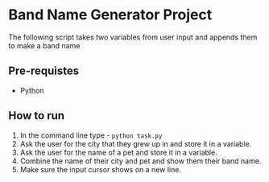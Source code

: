 # Band Name Generator Project

The following script takes two variables from user input and appends them to make a band name

## Pre-requistes
- Python

## How to run

1. In the command line type - `python task.py`
2. Ask the user for the city that they grew up in and store it in a variable.
3. Ask the user for the name of a pet and store it in a variable.
4. Combine the name of their city and pet and show them their band name.
5. Make sure the input cursor shows on a new line.

